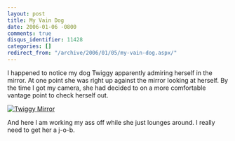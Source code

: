 ```yaml
---
layout: post
title: My Vain Dog
date: 2006-01-06 -0800
comments: true
disqus_identifier: 11428
categories: []
redirect_from: "/archive/2006/01/05/my-vain-dog.aspx/"
---
```


I happened to notice my dog Twiggy apparently admiring herself in the
mirror. At one point she was right up against the mirror looking at
herself. By the time I got my camera, she had decided to on a more
comfortable vantage point to check herself out.

[![Twiggy
Mirror](http://static.flickr.com/42/83103466_8b7ee25be2.jpg)](http://www.flickr.com/photos/haacked/83103466/ "Photo Sharing")

And here I am working my ass off while she just lounges around. I really
need to get her a j-o-b.

